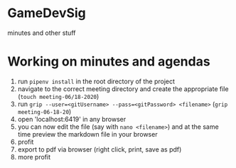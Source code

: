 # GameDevSig
minutes and other stuff


# Working on minutes and agendas

1. run `pipenv install` in the root directory of the project
2. navigate to the correct meeting directory and create the appropriate file (`touch meeting-06/18-2020`)
3. run `grip --user=<gitUsername> --pass=<gitPassword> <filename>` (`grip meeting-06-18-20`)
4. open 'localhost:6419' in any browser
5. you can now edit the file (say with `nano <filename>`) and at the same time preview the markdown file in your browser
6. profit
7. export to pdf via browser (right click, print, save as pdf)
8. more profit



